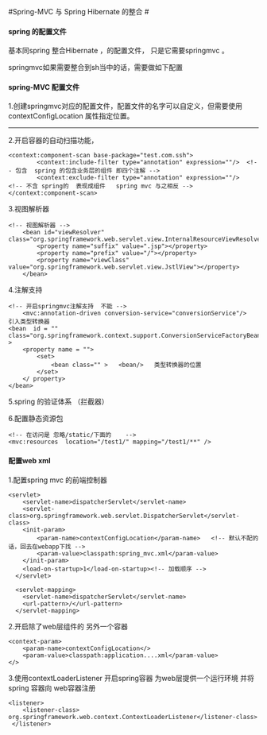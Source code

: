 #Spring-MVC 与 Spring Hibernate 的整合 #
#### spring  的配置文件 ####
基本同spring 整合Hibernate   ，的配置文件， 只是它需要springmvc 。

springmvc如果需要整合到sh当中的话，需要做如下配置
#### spring-MVC 配置文件 ####
1.创建springmvc对应的配置文件，配置文件的名字可以自定义，但需要使用contextConfigLocation 属性指定位置。
<hr/>
2.开启容器的自动扫描功能，  

	<context:component-scan base-package="test.com.ssh">
			<context:include-filter type="annotation" expression=""/>  <!-- 包含  spring 的包含业务层的组件 即四个注解 -->
			<context:exclude-filter type="annotation" expression=""/>	<!-- 不含 spring的  表现成组件   spring mvc 与之相反 -->
	</context:component-scan>
3.视图解析器

	<!-- 视图解析器 -->
		<bean id="viewResolver" class="org.springframework.web.servlet.view.InternalResourceViewResolver">
			<property name="suffix" value=".jsp"></property>
			<property name="prefix" value="/"></property>
			<property name="viewClass" value="org.springframework.web.servlet.view.JstlView"></property>
		</bean>
4.注解支持
	
	<!-- 开启springmvc注解支持  不能 -->
		<mvc:annotation-driven conversion-service="conversionService"/>
	引入类型转换器
	<bean  id = "" class="org.springframework.context.support.ConversionServiceFactoryBean"  >
		<property name = "">
			<set>
				<bean class="" >   <bean/>   类型转换器的位置
			</set>
		</ property>
	</bean>
5.spring 的验证体系 （拦截器）

6.配置静态资源包

	<!-- 在访问是 忽略/static/下面的    -->
	<mvc:resources  location="/test1/" mapping="/test1/**" />
#### 配置web xml ####
1.配置spring mvc 的前端控制器

	<servlet>
	  	<servlet-name>dispatcherServlet</servlet-name>
	  	<servlet-class>org.springframework.web.servlet.DispatcherServlet</servlet-class>
	  	<init-param>
			<param-name>contextConfigLocation</param-name>   <!-- 默认不配的话，回去在webapp下找 -->
			<param-value>classpath:spring_mvc.xml</param-value>  	
	  	</init-param>
	  	<load-on-startup>1</load-on-startup><!-- 加载顺序 -->
	  </servlet>

	  <servlet-mapping>
	  	<servlet-name>dispatcherServlet</servlet-name>
		<url-pattern>/</url-pattern>  
	  </servlet-mapping>
2.开启除了web层组件的 另外一个容器

	<context-param>
		<param-name>contextConfigLocation</>
		<param-value>classpath:application....xml</param-value>
	</>
3.使用contextLoaderListener 开启spring容器 为web层提供一个运行环境  并将spring 容器向 web容器注册

	<listener>
	  	<listener-class> org.springframework.web.context.ContextLoaderListener</listener-class>
	 </listener>